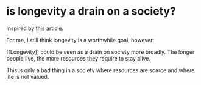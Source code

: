 # is longevity a drain on a society?

Inspired by [this article](https://www.theatlantic.com/science/archive/2021/05/ant-tapeworm/618919/).

For me, I still think longevity is a worthwhile goal, however:

[[Longevity]] could be seen as a drain on society more broadly. The longer people live, the more resources they require to stay alive.

This is only a bad thing in a society where resources are scarce and where life is not valued.

